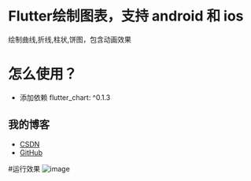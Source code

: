 # Flutter绘制图表，支持 android 和 ios

绘制曲线,折线,柱状,饼图，包含动画效果

# 怎么使用？

- 添加依赖
   flutter_chart: ^0.1.3

## 我的博客

- [CSDN](https://blog.csdn.net/sxt_zls)
- [GitHub](https://github.com/good-good-study/flutter_chart)

#运行效果
![image]()
